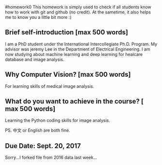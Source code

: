 #homework0
This homework is simply used to check if all students know how to work with git and github (no credit).
At the sametime, it also helps me to know you a little bit more :)

## Brief self-introduction [max 500 words]

I am a PhD student under the International Intercollegiate Ph.D. Program. My advisor was jeremy Lee in the Department of Electrical Engineering. I am now studying about machine learning and deep learning for healcare database and image analysis.

## Why Computer Vision? [max 500 words]

For learning skills of medical image analysis.

## What do you want to achieve in the course? [ max 500 words]

Learning the Python coding skills for image analysis.

PS. 中文 or English are both fine.

## Due Date: Sept. 20, 2017

Sorry...I forked file from 2016 data last week...
